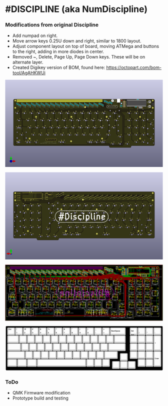 # #DISCIPLINE (aka NumDiscipline)

### Modifications from original Discipline 

- Add numpad on right.
- Move arrow keys 0.25U down and right, similar to 1800 layout. 
- Adjust component layout on top of board, moving ATMega and buttons to the right, adding in more diodes in center. 
- Removed ~, Delete, Page Up, Page Down keys. These will be on alternate layer. 
- Created Digikey version of BOM, found here: https://octopart.com/bom-tool/AgAHKWUi

![](./doc/images/NumDiscipline-pcb-front.png)

![](./doc/images/NumDiscipline-pcb-back.png)

![](./doc/images/NumDiscipline-layers.png)

![](./doc/images/NumDiscipline-layout.png)

### ToDo 
- QMK Firmware modification
- Prototype build and testing
